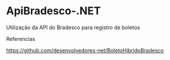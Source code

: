 # ApiBradesco-.NET
Utilização da API do Bradesco para registro de boletos



Referencias

https://github.com/desenvolvedores-net/BoletoHibridoBradesco

